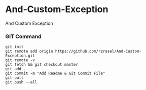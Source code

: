 # And-Custom-Exception
And Custom Exception

### GIT Command
```git_command
git init
git remote add origin https://github.com/rzrasel/And-Custom-Exception.git
git remote -v
git fetch && git checkout master
git add .
git commit -m "Add Readme & Git Commit File"
git pull
git push --all
```